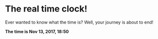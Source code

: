 # The real time clock!

Ever wanted to know what the time is? Well, your journey is about to end!

**The time is Nov 13, 2017, 18:50**